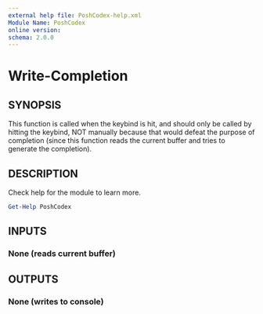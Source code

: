 ```yaml
---
external help file: PoshCodex-help.xml
Module Name: PoshCodex
online version:
schema: 2.0.0
---
```


# Write-Completion

## SYNOPSIS

This function is called when the keybind is hit, and should only be called by hitting the keybind, NOT manually because that would defeat the purpose of completion (since this function reads the current buffer and tries to generate the completion).

## DESCRIPTION

Check help for the module to learn more.

```powershell
Get-Help PoshCodex
```

## INPUTS

### None (reads current buffer)

## OUTPUTS

### None (writes to console)
